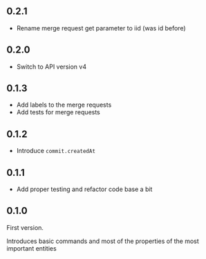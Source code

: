 ## 0.2.1

- Rename merge request get parameter to iid (was id before)

## 0.2.0

- Switch to API version v4

## 0.1.3

- Add labels to the merge requests
- Add tests for merge requests

## 0.1.2

-  Introduce `commit.createdAt`

## 0.1.1

- Add proper testing and refactor code base a bit

## 0.1.0

First version.

Introduces basic commands and most of the properties of the most important entities